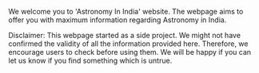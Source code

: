 We welcome you to 'Astronomy In India' website. The webpage aims to offer you with maximum information regarding Astronomy in India.

Disclaimer: This webpage started as a side project. We might not have confirmed the validity of all the information provided here. Therefore, we encourage users to check before using them. We will be happy if you can let us know if you find something which is untrue.
